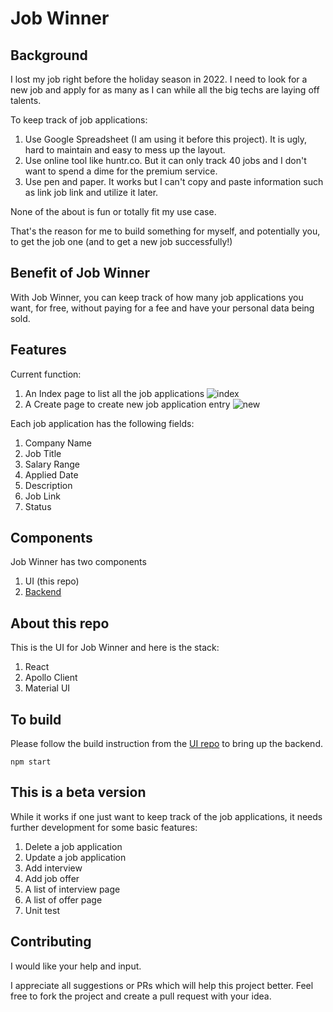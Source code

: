 # Job Winner


## Background

I lost my job right before the holiday season in 2022. I need to look for a new job and apply for as many as I can while all the big techs are laying off talents.

To keep track of job applications:

1. Use Google Spreadsheet (I am using it before this project). It is ugly, hard to maintain and easy to mess up the layout.
1. Use online tool like huntr.co. But it can only track 40 jobs and I don't want to spend a dime for the premium service.
1. Use pen and paper. It works but I can't copy and paste information such as link job link and utilize it later.

None of the about is fun or totally fit my use case.

That's the reason for me to build something for myself, and potentially you, to get the job one (and to get a new job successfully!)

## Benefit of Job Winner

With Job Winner, you can keep track of how many job applications you want, for free, without paying for a fee and have your personal data being sold.


## Features

Current function:
1. An Index page to list all the job applications
![index](https://github.com/januschung/job-winner/blob/main/readme-img/index.png)
1. A Create page to create new job application entry
![new](https://github.com/januschung/job-winner/blob/main/readme-img/new.png)

Each job application has the following fields:
1. Company Name
1. Job Title
1. Salary Range
1. Applied Date
1. Description
1. Job Link
1. Status

## Components

Job Winner has two components
1. UI (this repo)
1. [Backend](https://github.com/januschung/job-winner)

## About this repo

This is the UI for Job Winner and here is the stack:

1. React
1. Apollo Client
1. Material UI

## To build 

Please follow the build instruction from the [UI repo](https://github.com/januschung/job-winner) to bring up the backend.

```console
npm start
```
## This is a beta version

While it works if one just want to keep track of the job applications, it needs further development for some basic features:
1. Delete a job application
1. Update a job application
1. Add interview
1. Add job offer
1. A list of interview page
1. A list of offer page
1. Unit test


## Contributing 

I would like your help and input.

I appreciate all suggestions or PRs which will help this project better. Feel free to fork the project and create a pull request with your idea.

